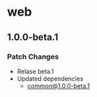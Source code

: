 # web

## 1.0.0-beta.1
### Patch Changes

- Relase beta.1
- Updated dependencies
  - common@1.0.0-beta.1

